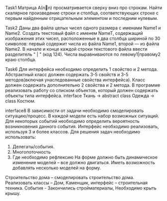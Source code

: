 Task1
Матрица А(nn) просматривается сверху вниз про строкам. Найти скалярное произведение строки и столбца, соответствующих строке с первым найденным отрицательным элементом и последним нулевым.

Task2
Даны два файла целых чисел одного размера с именами Name1 и Name2. Создать текстовый файл с именем NameT, содержащий изображения этих чисел, расположенные в два столбца шириной по 30 символов: первый содержит числа из файла Name1, второй — из файла Name2. В начале и конце каждой строки текстового файла ввести разделитель " | " (код 124). Числа выравниваются по левому1|правому2 краю столбца.

Task6
Для интерфейса необходимо определить 1 свойство и 2 метода. 
Абстрактный класс должен содержать 3-5 свойств и 3-5 методов(включая унаследованные свойства интерфейса). 
Класс должен содержать дополнительно 2 свойства и 2 метода.
В программе реализовать работу со списком объектов, который должен содержать объекты типа интерфейса.
interface Ткань -> abstract class Одежда -> class Костюм.


interface8
В зависимости от задачи необходимо смоделировать ситуацию/процесс. В каждой модели есть набор возможных ситуаций. Для некоторых событий необходимо определить вероятность возникновения данного события. Интерфейс необходимо реализовать, используя 3 и более классов.
Для решения задач необходимо использовать:
1.	Делегаты/события.
2.	Многопоточность
3.	Где необходимо рефлексию
На форме должно быть динамическое изменение моделей – все должно двигаться. Иметь возможность добавлять несколько моделей на форму.

Строительство дома – смоделировать строительство дома. Реализовать классы – Дом, Каменщик, интерфейс – строительная техника. События -  Закончились стройматериалы, Необходимо крыть крышу.